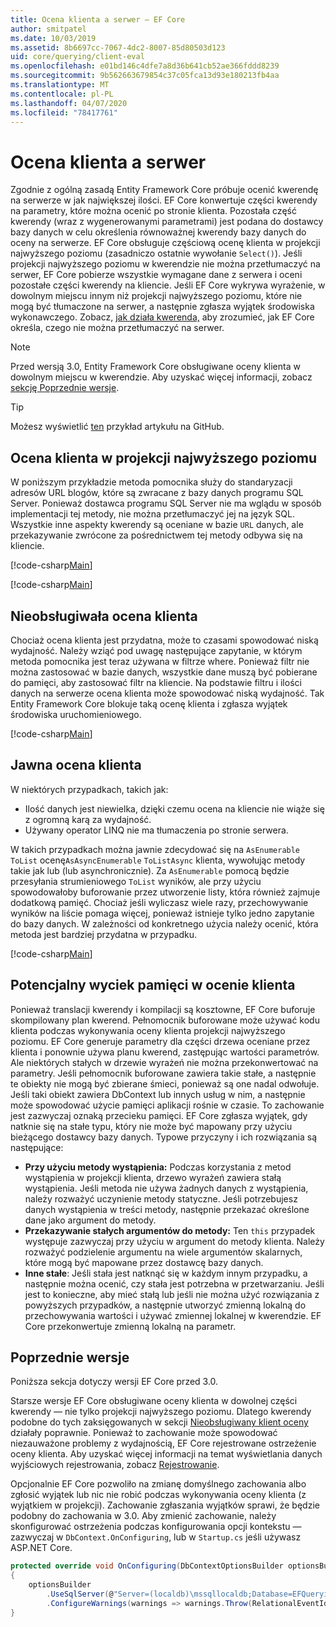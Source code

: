 ```yaml
---
title: Ocena klienta a serwer — EF Core
author: smitpatel
ms.date: 10/03/2019
ms.assetid: 8b6697cc-7067-4dc2-8007-85d80503d123
uid: core/querying/client-eval
ms.openlocfilehash: e01bd146c4dfe7a8d36b641cb52ae366fddd8239
ms.sourcegitcommit: 9b562663679854c37c05fca13d93e180213fb4aa
ms.translationtype: MT
ms.contentlocale: pl-PL
ms.lasthandoff: 04/07/2020
ms.locfileid: "78417761"
---
```

# <a name="client-vs-server-evaluation"></a>Ocena klienta a serwer

Zgodnie z ogólną zasadą Entity Framework Core próbuje ocenić kwerendę na serwerze w jak największej ilości. EF Core konwertuje części kwerendy na parametry, które można ocenić po stronie klienta. Pozostała część kwerendy (wraz z wygenerowanymi parametrami) jest podana do dostawcy bazy danych w celu określenia równoważnej kwerendy bazy danych do oceny na serwerze. EF Core obsługuje częściową ocenę klienta w projekcji najwyższego poziomu (zasadniczo ostatnie wywołanie `Select()`). Jeśli projekcji najwyższego poziomu w kwerendzie nie można przetłumaczyć na serwer, EF Core pobierze wszystkie wymagane dane z serwera i oceni pozostałe części kwerendy na kliencie. Jeśli EF Core wykrywa wyrażenie, w dowolnym miejscu innym niż projekcji najwyższego poziomu, które nie mogą być tłumaczone na serwer, a następnie zgłasza wyjątek środowiska wykonawczego. Zobacz, [jak działa kwerenda,](xref:core/querying/how-query-works) aby zrozumieć, jak EF Core określa, czego nie można przetłumaczyć na serwer.

> [!NOTE]
> Przed wersją 3.0, Entity Framework Core obsługiwane oceny klienta w dowolnym miejscu w kwerendzie. Aby uzyskać więcej informacji, zobacz [sekcję Poprzednie wersje](#previous-versions).

> [!TIP]
> Możesz wyświetlić [ten](https://github.com/dotnet/EntityFramework.Docs/tree/master/samples/core/Querying) przykład artykułu na GitHub.

## <a name="client-evaluation-in-the-top-level-projection"></a>Ocena klienta w projekcji najwyższego poziomu

W poniższym przykładzie metoda pomocnika służy do standaryzacji adresów URL blogów, które są zwracane z bazy danych programu SQL Server. Ponieważ dostawca programu SQL Server nie ma wglądu w sposób implementacji tej metody, nie można przetłumaczyć jej na język SQL. Wszystkie inne aspekty kwerendy są oceniane w bazie `URL` danych, ale przekazywanie zwrócone za pośrednictwem tej metody odbywa się na kliencie.

[!code-csharp[Main](../../../samples/core/Querying/ClientEval/Sample.cs#ClientProjection)]

[!code-csharp[Main](../../../samples/core/Querying/ClientEval/Sample.cs#ClientMethod)]

## <a name="unsupported-client-evaluation"></a>Nieobsługiwała ocena klienta

Chociaż ocena klienta jest przydatna, może to czasami spowodować niską wydajność. Należy wziąć pod uwagę następujące zapytanie, w którym metoda pomocnika jest teraz używana w filtrze where. Ponieważ filtr nie można zastosować w bazie danych, wszystkie dane muszą być pobierane do pamięci, aby zastosować filtr na kliencie. Na podstawie filtru i ilości danych na serwerze ocena klienta może spowodować niską wydajność. Tak Entity Framework Core blokuje taką ocenę klienta i zgłasza wyjątek środowiska uruchomieniowego.

[!code-csharp[Main](../../../samples/core/Querying/ClientEval/Sample.cs#ClientWhere)]

## <a name="explicit-client-evaluation"></a>Jawna ocena klienta

W niektórych przypadkach, takich jak:

- Ilość danych jest niewielka, dzięki czemu ocena na kliencie nie wiąże się z ogromną karą za wydajność.
- Używany operator LINQ nie ma tłumaczenia po stronie serwera.

W takich przypadkach można jawnie zdecydować się na `AsEnumerable` `ToList` ocenę`AsAsyncEnumerable` `ToListAsync` klienta, wywołując metody takie jak lub (lub asynchronicznie). Za `AsEnumerable` pomocą będzie przesyłania strumieniowego `ToList` wyników, ale przy użyciu spowodowałoby buforowanie przez utworzenie listy, która również zajmuje dodatkową pamięć. Chociaż jeśli wyliczasz wiele razy, przechowywanie wyników na liście pomaga więcej, ponieważ istnieje tylko jedno zapytanie do bazy danych. W zależności od konkretnego użycia należy ocenić, która metoda jest bardziej przydatna w przypadku.

[!code-csharp[Main](../../../samples/core/Querying/ClientEval/Sample.cs#ExplicitClientEval)]

## <a name="potential-memory-leak-in-client-evaluation"></a>Potencjalny wyciek pamięci w ocenie klienta

Ponieważ translacji kwerendy i kompilacji są kosztowne, EF Core buforuje skompilowany plan kwerend. Pełnomocnik buforowane może używać kodu klienta podczas wykonywania oceny klienta projekcji najwyższego poziomu. EF Core generuje parametry dla części drzewa oceniane przez klienta i ponownie używa planu kwerend, zastępując wartości parametrów. Ale niektórych stałych w drzewie wyrażeń nie można przekonwertować na parametry. Jeśli pełnomocnik buforowane zawiera takie stałe, a następnie te obiekty nie mogą być zbierane śmieci, ponieważ są one nadal odwołuje. Jeśli taki obiekt zawiera DbContext lub innych usług w nim, a następnie może spowodować użycie pamięci aplikacji rośnie w czasie. To zachowanie jest zazwyczaj oznaką przecieku pamięci. EF Core zgłasza wyjątek, gdy natknie się na stałe typu, który nie może być mapowany przy użyciu bieżącego dostawcy bazy danych. Typowe przyczyny i ich rozwiązania są następujące:

- **Przy użyciu metody wystąpienia:** Podczas korzystania z metod wystąpienia w projekcji klienta, drzewo wyrażeń zawiera stałą wystąpienia. Jeśli metoda nie używa żadnych danych z wystąpienia, należy rozważyć uczynienie metody statyczne. Jeśli potrzebujesz danych wystąpienia w treści metody, następnie przekazać określone dane jako argument do metody.
- **Przekazywanie stałych argumentów do metody:** Ten `this` przypadek występuje zazwyczaj przy użyciu w argument do metody klienta. Należy rozważyć podzielenie argumentu na wiele argumentów skalarnych, które mogą być mapowane przez dostawcę bazy danych.
- **Inne stałe**: Jeśli stała jest natknąć się w każdym innym przypadku, a następnie można ocenić, czy stała jest potrzebna w przetwarzaniu. Jeśli jest to konieczne, aby mieć stałą lub jeśli nie można użyć rozwiązania z powyższych przypadków, a następnie utworzyć zmienną lokalną do przechowywania wartości i używać zmiennej lokalnej w kwerendzie. EF Core przekonwertuje zmienną lokalną na parametr.

## <a name="previous-versions"></a>Poprzednie wersje

Poniższa sekcja dotyczy wersji EF Core przed 3.0.

Starsze wersje EF Core obsługiwane oceny klienta w dowolnej części kwerendy — nie tylko projekcji najwyższego poziomu. Dlatego kwerendy podobne do tych zaksięgowanych w sekcji [Nieobsługiwany klient oceny](#unsupported-client-evaluation) działały poprawnie. Ponieważ to zachowanie może spowodować niezauważone problemy z wydajnością, EF Core rejestrowane ostrzeżenie oceny klienta. Aby uzyskać więcej informacji na temat wyświetlania danych wyjściowych rejestrowania, zobacz [Rejestrowanie](xref:core/miscellaneous/logging).

Opcjonalnie EF Core pozwoliło na zmianę domyślnego zachowania albo zgłosić wyjątek lub nic nie robić podczas wykonywania oceny klienta (z wyjątkiem w projekcji). Zachowanie zgłaszania wyjątków sprawi, że będzie podobny do zachowania w 3.0. Aby zmienić zachowanie, należy skonfigurować ostrzeżenia podczas konfigurowania opcji kontekstu — zazwyczaj w `DbContext.OnConfiguring`, lub w `Startup.cs` jeśli używasz ASP.NET Core.

```csharp
protected override void OnConfiguring(DbContextOptionsBuilder optionsBuilder)
{
    optionsBuilder
        .UseSqlServer(@"Server=(localdb)\mssqllocaldb;Database=EFQuerying;Trusted_Connection=True;")
        .ConfigureWarnings(warnings => warnings.Throw(RelationalEventId.QueryClientEvaluationWarning));
}
```
